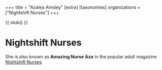+++
title = "Azalea Ainsley"
[extra]
[taxonomies]
organizations = ["Nightshift Nurses"]
+++

{{ stub() }}

# Nightshift Nurses

She is also known as **Amazing Nurse Aza** in the popular adult magazine
[Nightshift Nurses](@/organizations/nightshift-nurses.md)
